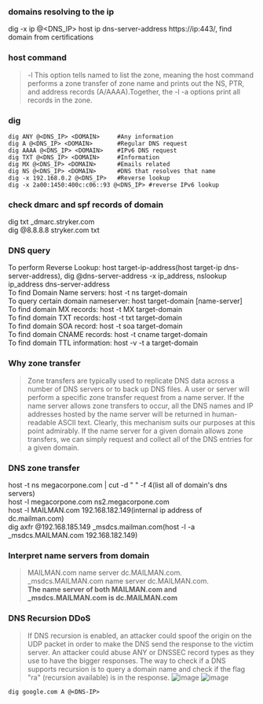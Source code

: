 ### domains resolving to the ip
dig -x ip @<DNS_IP>
host ip dns-server-address
https://ip:443/, find domain from certifications

### host command
>-l This  option  tells  named to list the zone, meaning the host command performs a zone transfer of zone name and prints  out the NS, PTR, and address records (A/AAAA).Together, the -l -a options print all records in the zone.

### dig
```
dig ANY @<DNS_IP> <DOMAIN>     #Any information
dig A @<DNS_IP> <DOMAIN>       #Regular DNS request
dig AAAA @<DNS_IP> <DOMAIN>    #IPv6 DNS request
dig TXT @<DNS_IP> <DOMAIN>     #Information
dig MX @<DNS_IP> <DOMAIN>      #Emails related
dig NS @<DNS_IP> <DOMAIN>      #DNS that resolves that name
dig -x 192.168.0.2 @<DNS_IP>   #Reverse lookup
dig -x 2a00:1450:400c:c06::93 @<DNS_IP> #reverse IPv6 lookup
```

### check dmarc and spf records of domain
dig txt _dmarc.stryker.com  
dig @8.8.8.8 stryker.com txt

### DNS query
To perform Reverse Lookup: host target-ip-address(host target-ip dns-server-address), dig @dns-server-address -x ip_address, nslookup ip_address dns-server-address  
To find Domain Name servers: host -t ns target-domain  
To query certain domain nameserver: host target-domain [name-server]  
To find domain MX records: host -t MX target-domain  
To find domain TXT records: host -t txt target-domain  
To find domain SOA record: host -t soa target-domain  
To find domain CNAME records: host -t cname target-domain  
To find domain TTL information: host -v -t a target-domain

### Why zone transfer
>Zone transfers are typically used to replicate DNS data across a number of DNS servers or to back up DNS files. A user or server will perform a specific zone transfer request from a name server. If the name server allows zone transfers to occur, all the DNS names and IP addresses hosted by the name server will be returned in human-readable ASCII text. Clearly, this mechanism suits our purposes at this point admirably. If the name server for a given domain allows zone transfers, we can simply request and collect all of the DNS entries for a given domain.

### DNS zone transfer
host -t ns megacorpone.com | cut -d " " -f 4(list all of domain's dns servers)  
host -l megacorpone.com ns2.megacorpone.com  
host -l MAILMAN.com 192.168.182.149(internal ip address of dc.mailman.com)  
dig axfr @192.168.185.149 _msdcs.mailman.com(host -l -a _msdcs.MAILMAN.com 192.168.182.149)   

### Interpret name servers from domain
>MAILMAN.com name server dc.MAILMAN.com.  
_msdcs.MAILMAN.com name server dc.MAILMAN.com.  
<strong>The name server of both MAILMAN.com and _msdcs.MAILMAN.com is dc.MAILMAN.com</strong>

### DNS Recursion DDoS
>If DNS recursion is enabled, an attacker could spoof the origin on the UDP packet in order to make the DNS send the response to the victim server. An attacker could abuse ANY or DNSSEC record types as they use to have the bigger responses. The way to check if a DNS supports recursion is to query a domain name and check if the flag "ra" (recursion available) is in the response.
![image](https://user-images.githubusercontent.com/38044499/211767388-00cc00d3-394f-4344-a53d-bce3c2d5fd44.png)
![image](https://user-images.githubusercontent.com/38044499/211767512-e07f20d8-2221-4354-9b6e-615eeb91396c.png)
```
dig google.com A @<DNS-IP>
```

